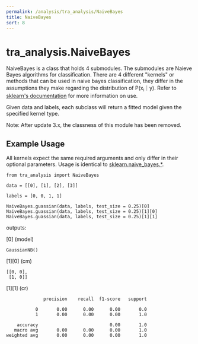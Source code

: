 ```yaml
---
permalink: /analysis/tra_analysis/NaiveBayes
title: NaiveBayes
sort: 8
---
```


# tra_analysis.NaiveBayes

NaiveBayes is a class that holds 4 submodules. The submodules are Naieve Bayes algorithms for classification. There are 4 different "kernels" or methods that can be used in naive bayes classification, they differ in the assumptions they make regarding the distribution of P(x<sub>i</sub>｜y). Refer to [sklearn's documentation](https://scikit-learn.org/stable/modules/naive_bayes.html) for more information on use.

Given data and labels, each subclass will return a fitted model given the specified kernel type.

Note: After update 3.x, the classness of this module has been removed.

## Example Usage

All kernels expect the same required arguments and only differ in their optional parameters. Usage is identical to [sklearn.naive_bayes.*](https://scikit-learn.org/stable/modules/naive_bayes.html).

```
from tra_analysis import NaiveBayes

data = [[0], [1], [2], [3]]

labels = [0, 0, 1, 1]

NaiveBayes.guassian(data, labels, test_size = 0.25)[0]
NaiveBayes.guassian(data, labels, test_size = 0.25)[1][0]
NaiveBayes.guassian(data, labels, test_size = 0.25)[1][1]
```
outputs: 

[0] (model)
```
GaussianNB()
```

[1][0] (cm)
```
[[0, 0],
 [1, 0]]
```

[1][1] (cr)
```
              precision    recall  f1-score   support

           0       0.00      0.00      0.00       0.0
           1       0.00      0.00      0.00       1.0

    accuracy                           0.00       1.0
   macro avg       0.00      0.00      0.00       1.0
weighted avg       0.00      0.00      0.00       1.0
```

